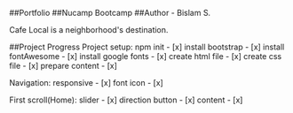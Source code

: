 ##Portfolio
##Nucamp Bootcamp
##Author - Bislam S.

Cafe Local is a neighborhood's destination.

##Project Progress 
Project setup:
  npm init - [x]
  install bootstrap - [x]
  install fontAwesome - [x]
  install google fonts - [x]
  create html file - [x]
  create css file - [x]
  prepare content - [x]

Navigation:
  responsive - [x]
  font icon - [x]

First scroll(Home):
  slider - [x]
  direction button - [x]
  content - [x]
  

